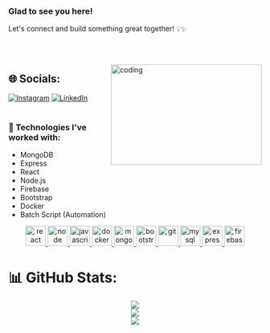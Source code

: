 ### Glad to see you here!

Let's connect and build something great together! 💡✨
<br/>  
<br/>

<p align="left"> <img src="https://komarev.com/ghpvc/?username=SakshamSahgal&label=Profile%20views&color=0e75b6&style=flat" alt="" /> </p>
<img align="right" width="300" height="200" alt="coding" src="https://camo.githubusercontent.com/c1dcb74cc1c1835b1d716f5051499a2814c683c806b15f04b0eba492863703e9/68747470733a2f2f63646e2e6472696262626c652e636f6d2f75736572732f3733303730332f73637265656e73686f74732f363538313234332f6176656e746f2e676966">

## 🌐 Socials:

[![Instagram](https://img.shields.io/badge/Instagram-%23E4405F.svg?logo=Instagram&logoColor=white)](https://www.instagram.com/some_rand0m_guy_/) [![LinkedIn](https://img.shields.io/badge/LinkedIn-%230077B5.svg?logo=linkedin&logoColor=white)](https://www.linkedin.com/in/saksham-sahgal-aaa23b164/)
<br/>
<br/>

### 🌟 Technologies I've worked with:

- MongoDB
- Express
- React
- Node.js
- Firebase
- Bootstrap
- Docker
- Batch Script (Automation)

<p align="center">
<a href="https://reactjs.org/" target="_blank"> <img src="https://upload.wikimedia.org/wikipedia/commons/a/a7/React-icon.svg" alt="react" width="40" height="40"/> </a>
<a href="https://nodejs.org/" target="_blank"> <img src="https://upload.wikimedia.org/wikipedia/commons/d/d9/Node.js_logo.svg" alt="node" width="40" height="40"/> </a>
<a href="https://developer.mozilla.org/en-US/docs/Web/JavaScript" target="_blank"> <img src="https://upload.wikimedia.org/wikipedia/commons/6/6a/JavaScript-logo.png" alt="javascript" width="40" height="40"/> </a>
 <a href="https://www.docker.com/" target="_blank"> <img src="https://www.docker.com/wp-content/uploads/2022/03/vertical-logo-monochromatic.png" alt="docker" width="40" height="40"/> </a>
<a href="https://www.mongodb.com/" target="_blank"> <img src="https://w7.pngwing.com/pngs/63/19/png-transparent-mongodb-database-nosql-postgresql-mongo-text-logo-business-thumbnail.png" alt="mongodb" width="40" height="40"/> </a>
<a href="https://getbootstrap.com" target="_blank"> <img src="https://upload.wikimedia.org/wikipedia/commons/b/b2/Bootstrap_logo.svg" alt="bootstrap" width="40" height="40"/> </a>
<a href="https://git-scm.com/" target="_blank"> <img src="https://www.vectorlogo.zone/logos/git-scm/git-scm-icon.svg" alt="git" width="40" height="40"/> </a>
<a href="https://www.mysql.com/" target="_blank"> <img src="https://upload.wikimedia.org/wikipedia/commons/0/0a/MySQL_textlogo.svg" alt="mysql" width="40" height="40"/> </a>
<a href="https://expressjs.com/" target="_blank"> <img src="https://upload.wikimedia.org/wikipedia/commons/6/64/Expressjs.png" alt="express" width="40" height="40"/> </a>
<a href="https://firebase.google.com/" target="_blank"> <img src="https://firebase.google.com/downloads/brand-guidelines/SVG/logo-logomark.svg" alt="firebase" width="40" height="40"/> </a>

</p>

# 📊 GitHub Stats:

<div align="center" dir="auto" <img style="max-width: 100%;" src="https://github-readme-stats.vercel.app/api?username=SakshamSahgal&show_icons=true&theme=radical" />
 <img style="max-width: 100%;" src="https://github-readme-stats.vercel.app/api?username=SakshamSahgal&theme=dark&hide_border=false&include_all_commits=true&count_private=false" />
</div>

<div align="center" dir="auto" <img style="max-width: 100%;" src="https://github-readme-stats.vercel.app/api?username=SakshamSahgal&show_icons=true&theme=radical" />
 <img style="max-width: 100%;" src="https://github-readme-streak-stats.herokuapp.com/?user=SakshamSahgal&theme=dark&hide_border=false" />
</div>

<div align="center" dir="auto" <img style="max-width: 100%;" src="https://github-readme-stats.vercel.app/api?username=SakshamSahgal&show_icons=true&theme=radical" />
 <img style="max-width: 100%;" src="https://github-readme-stats.vercel.app/api/top-langs/?username=SakshamSahgal&theme=radical&layout=compact" />
</div>
